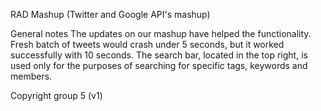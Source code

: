 RAD Mashup (Twitter and Google API's mashup)

General notes
The updates on our mashup have helped the functionality.
Fresh batch of tweets would crash under 5 seconds, but it worked successfully with 10 seconds.
The search bar, located in the top right, is used only for the purposes of searching for specific tags, keywords and members.

Copyright group 5 (v1)
